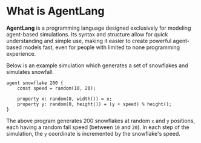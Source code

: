 # What is AgentLang

**AgentLang** is a programming language designed exclusively for modeling agent-based simulations. Its syntax and structure allow for quick understanding and simple use, making it easier to create powerful agent-based models fast, even for people with limited to none programming experience.

Below is an example simulation which generates a set of snowflakes and simulates snowfall.
```
agent snowflake 200 {
    const speed = random(10, 20);

    property x: random(0, width()) = x;
    property y: random(0, height()) = (y + speed) % height();
}
```
The above program generates 200 snowflakes at random `x` and `y` positions, each having a random fall speed (between `10` and `20`). In each step of the simulation, the `y` coordinate is incremented by the snowflake's speed.